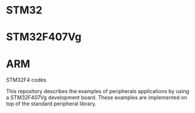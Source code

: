 # STM32
# STM32F407Vg
# ARM
STM32F4 codes

This repository describes the examples of peripherals applications by using a STM32F407Vg development board.
These examples are implemented on top of the standard peripheral library.
